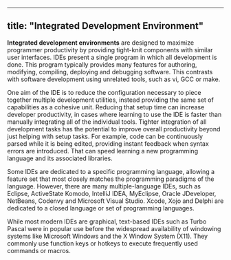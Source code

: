 
---
title: "Integrated Development Environment"
---

**Integrated development environments** are designed to maximize programmer productivity by providing tight-knit components with similar user interfaces. IDEs present a single program in which all development is done. This program typically provides many features for authoring, modifying, compiling, deploying and debugging software. This contrasts with software development using unrelated tools, such as vi, GCC or make.

One aim of the IDE is to reduce the configuration necessary to piece together multiple development utilities, instead providing the same set of capabilities as a cohesive unit. Reducing that setup time can increase developer productivity, in cases where learning to use the IDE is faster than manually integrating all of the individual tools. Tighter integration of all development tasks has the potential to improve overall productivity beyond just helping with setup tasks. For example, code can be continuously parsed while it is being edited, providing instant feedback when syntax errors are introduced. That can speed learning a new programming language and its associated libraries.

Some IDEs are dedicated to a specific programming language, allowing a feature set that most closely matches the programming paradigms of the language. However, there are many multiple-language IDEs, such as Eclipse, ActiveState Komodo, IntelliJ IDEA, MyEclipse, Oracle JDeveloper, NetBeans, Codenvy and Microsoft Visual Studio. Xcode, Xojo and Delphi are dedicated to a closed language or set of programming languages.

While most modern IDEs are graphical, text-based IDEs such as Turbo Pascal were in popular use before the widespread availability of windowing systems like Microsoft Windows and the X Window System (X11). They commonly use function keys or hotkeys to execute frequently used commands or macros.
